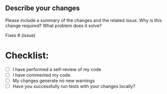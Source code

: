 <!-- You can erase any parts of this template not applicable to your Pull Request -->

## Describe your changes 

Please include a summary of the changes and the related issue. Why is this change required? What problem does it solve? 

Fixes # (issue)

# Checklist: 
- [ ] I have performed a self-review of my code 
- [ ] I have commented my code
- [ ] My changes generate no new warnings 
- [ ] Have you successfully run tests with your changes locally? 